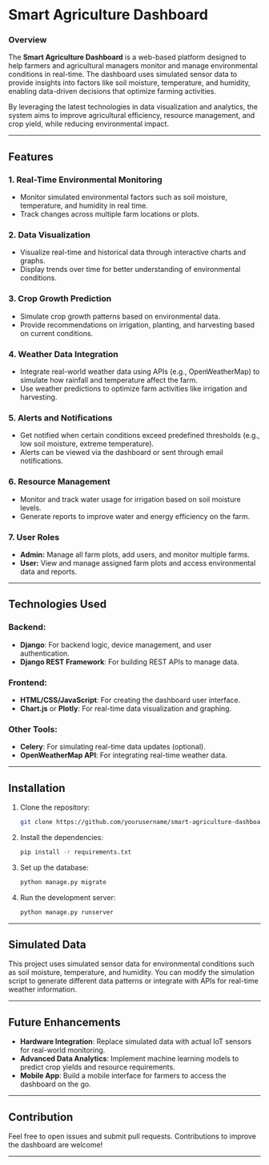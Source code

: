 # Smart Agriculture Dashboard

### Overview
The **Smart Agriculture Dashboard** is a web-based platform designed to help farmers and agricultural managers monitor and manage environmental conditions in real-time. The dashboard uses simulated sensor data to provide insights into factors like soil moisture, temperature, and humidity, enabling data-driven decisions that optimize farming activities.

By leveraging the latest technologies in data visualization and analytics, the system aims to improve agricultural efficiency, resource management, and crop yield, while reducing environmental impact.

---

## Features

### 1. Real-Time Environmental Monitoring
- Monitor simulated environmental factors such as soil moisture, temperature, and humidity in real time.
- Track changes across multiple farm locations or plots.

### 2. Data Visualization
- Visualize real-time and historical data through interactive charts and graphs.
- Display trends over time for better understanding of environmental conditions.

### 3. Crop Growth Prediction
- Simulate crop growth patterns based on environmental data.
- Provide recommendations on irrigation, planting, and harvesting based on current conditions.

### 4. Weather Data Integration
- Integrate real-world weather data using APIs (e.g., OpenWeatherMap) to simulate how rainfall and temperature affect the farm.
- Use weather predictions to optimize farm activities like irrigation and harvesting.

### 5. Alerts and Notifications
- Get notified when certain conditions exceed predefined thresholds (e.g., low soil moisture, extreme temperature).
- Alerts can be viewed via the dashboard or sent through email notifications.

### 6. Resource Management
- Monitor and track water usage for irrigation based on soil moisture levels.
- Generate reports to improve water and energy efficiency on the farm.

### 7. User Roles
- **Admin:** Manage all farm plots, add users, and monitor multiple farms.
- **User:** View and manage assigned farm plots and access environmental data and reports.

---

## Technologies Used

### Backend:
- **Django**: For backend logic, device management, and user authentication.
- **Django REST Framework**: For building REST APIs to manage data.

### Frontend:
- **HTML/CSS/JavaScript**: For creating the dashboard user interface.
- **Chart.js** or **Plotly**: For real-time data visualization and graphing.

### Other Tools:
- **Celery**: For simulating real-time data updates (optional).
- **OpenWeatherMap API**: For integrating real-time weather data.

---

## Installation

1. Clone the repository:
    ```bash
    git clone https://github.com/yourusername/smart-agriculture-dashboard.git
    ```

2. Install the dependencies:
    ```bash
    pip install -r requirements.txt
    ```

3. Set up the database:
    ```bash
    python manage.py migrate
    ```

4. Run the development server:
    ```bash
    python manage.py runserver
    ```

---

## Simulated Data

This project uses simulated sensor data for environmental conditions such as soil moisture, temperature, and humidity. You can modify the simulation script to generate different data patterns or integrate with APIs for real-time weather information.

---

## Future Enhancements

- **Hardware Integration**: Replace simulated data with actual IoT sensors for real-world monitoring.
- **Advanced Data Analytics**: Implement machine learning models to predict crop yields and resource requirements.
- **Mobile App**: Build a mobile interface for farmers to access the dashboard on the go.

---

## Contribution

Feel free to open issues and submit pull requests. Contributions to improve the dashboard are welcome!

---

